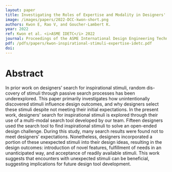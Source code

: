 ```yaml
---
layout: paper
title: Investigating the Roles of Expertise and Modality in Designers' Search for Inspirational Stimuli
image: /images/papers/2022-DCC-kwon-short.png
authors: Kwon E, Rao V, and Goucher-Lambert K.
year: 2022
ref: Kwon et al. <i>ASME IDETC</i> 2022
journal: Proceedings of the ASME International Design Engineering Technical Conferences (2022).
pdf: /pdfs/papers/kwon-inspirational-stimuli-expertise-idetc.pdf
doi: 
---
```

		

# Abstract	

In prior work on designers’ search for inspirational stimuli, random dis- covery of stimuli through passive search processes has been underexplored. This paper primarily investigates how unintentionally discovered stimuli influence design outcomes, and why designers select these stimuli despite not meeting their initial expectations. In the present work, designers’ search for inspirational stimuli is explored through their use of a multi-modal search tool developed by our team. Fifteen designers used the search tool to find inspirational stimuli to solve an open-ended design challenge. During this study, many search results were found not to meet designers’ expectations. Nonetheless, designers incorporated a portion of these unexpected stimuli into their design ideas, resulting in the design outcomes: introduction of novel features, fulfillment of needs in an unanticipated way, and acceptance of readily available stimuli. This work suggests that encounters with unexpected stimuli can be beneficial, suggesting implications for future design tool development.